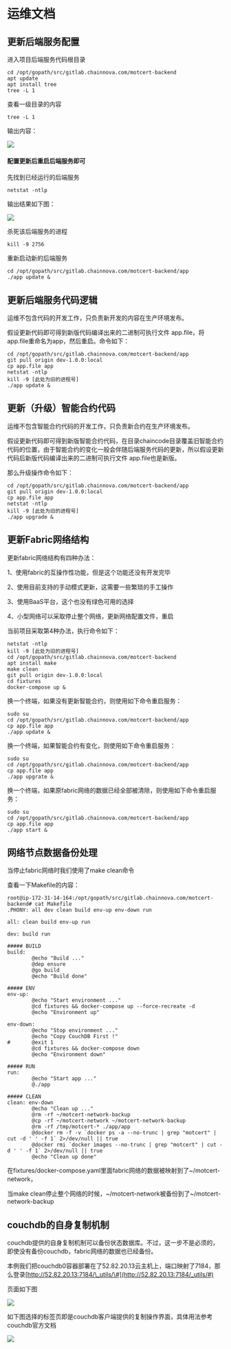 # 运维文档

## 更新后端服务配置

进入项目后端服务代码根目录

```text
cd /opt/gopath/src/gitlab.chainnova.com/motcert-backend
apt update
apt install tree
tree -L 1
```

查看一级目录的内容

```text
tree -L 1
```

输出内容：

![](../.gitbook/assets/image%20%287%29.png)

#### 配置更新后重启后端服务即可

先找到已经运行的后端服务

```text
netstat -ntlp
```

输出结果如下图：

![](../.gitbook/assets/image%20%2830%29.png)

杀死该后端服务的进程

```text
kill -9 2756
```

重新启动新的后端服务

```text
cd /opt/gopath/src/gitlab.chainnova.com/motcert-backend/app
./app update &
```

## 更新后端服务代码逻辑

运维不包含代码的开发工作，只负责新开发的内容在生产环境发布。

假设更新代码即可得到新版代码编译出来的二进制可执行文件 app.file，将app.file重命名为app，然后重启。命令如下：    

```text
cd /opt/gopath/src/gitlab.chainnova.com/motcert-backend/app
git pull origin dev-1.0.0:local
cp app.file app
netstat -ntlp
kill -9 [此处为旧的进程号]
./app update &
```

## 更新（升级）智能合约代码

运维不包含智能合约代码的开发工作，只负责新合约在生产环境发布。

假设更新代码即可得到新版智能合约代码，在目录chaincode目录覆盖旧智能合约代码的位置，由于智能合约的变化一般会伴随后端服务代码的更新，所以假设更新代码后新版代码编译出来的二进制可执行文件 app.file也是新版。

那么升级操作命令如下：

```text
cd /opt/gopath/src/gitlab.chainnova.com/motcert-backend/app
git pull origin dev-1.0.0:local
cp app.file app
netstat -ntlp
kill -9 [此处为旧的进程号]
./app upgrade &
```

## 更新Fabric网络结构

更新fabric网络结构有四种办法：

1、使用fabric的互操作性功能，但是这个功能还没有开发完毕

2、使用目前支持的手动模式更新，这需要一些繁琐的手工操作

3、使用BaaS平台，这个也没有绿色可用的选择

4、小型网络可以采取停止整个网络，更新网络配置文件，重启

当前项目采取第4种办法，执行命令如下：

```text
netstat -ntlp
kill -9 [此处为旧的进程号]
cd /opt/gopath/src/gitlab.chainnova.com/motcert-backend
apt install make
make clean
git pull origin dev-1.0.0:local
cd fixtures
docker-compose up &
```

换一个终端，如果没有更新智能合约，则使用如下命令重启服务：

```text
sudo su
cd /opt/gopath/src/gitlab.chainnova.com/motcert-backend/app
cp app.file app
./app update &
```

换一个终端，如果智能合约有变化，则使用如下命令重启服务：

```text
sudo su
cd /opt/gopath/src/gitlab.chainnova.com/motcert-backend/app
cp app.file app
./app upgrate &
```

换一个终端，如果原fabric网络的数据已经全部被清除，则使用如下命令重启服务：

```text
sudo su
cd /opt/gopath/src/gitlab.chainnova.com/motcert-backend/app
cp app.file app
./app start &
```

## 网络节点数据备份处理

当停止fabric网络时我们使用了make clean命令

查看一下Makefile的内容：

```text
root@ip-172-31-14-164:/opt/gopath/src/gitlab.chainnova.com/motcert-backend# cat Makefile 
.PHONY: all dev clean build env-up env-down run

all: clean build env-up run

dev: build run

##### BUILD
build:
        @echo "Build ..."
        @dep ensure
        @go build
        @echo "Build done"

##### ENV
env-up:
        @echo "Start environment ..."
        @cd fixtures && docker-compose up --force-recreate -d
        @echo "Environment up"

env-down:
        @echo "Stop environment ..."
        @echo "Copy CouchDB First !"
#       @exit 1
        @cd fixtures && docker-compose down
        @echo "Environment down"

##### RUN
run:
        @echo "Start app ..."
        @./app

##### CLEAN
clean: env-down
        @echo "Clean up ..."
        @rm -rf ~/motcert-network-backup
        @cp -rf ~/motcert-network ~/motcert-network-backup
        @rm -rf /tmp/motcert-* ./app/app
        @docker rm -f -v `docker ps -a --no-trunc | grep "motcert" | cut -d ' ' -f 1` 2>/dev/null || true
        @docker rmi `docker images --no-trunc | grep "motcert" | cut -d ' ' -f 1` 2>/dev/null || true
        @echo "Clean up done"
```

在fixtures/docker-compose.yaml里面fabric网络的数据被映射到了~/motcert-network，

当make clean停止整个网络的时候，~/motcert-network被备份到了~/motcert-network-backup

## couchdb的自身复制机制

couchdb提供的自身复制机制可以备份状态数据库。不过，这一步不是必须的，即使没有备份couchdb，fabric网络的数据也已经备份。

本例我们把couchdb0容器部署在了52.82.20.13云主机上，端口映射了7184，那么登录[http://52.82.20.13:7184/\_utils/\#](http://52.82.20.13:7184/_utils/#) 

页面如下图

![](../.gitbook/assets/image%20%2833%29.png)

如下图选择的标签页即是couchdb客户端提供的复制操作界面，具体用法参考couchdb官方文档

![](../.gitbook/assets/image%20%2829%29.png)



